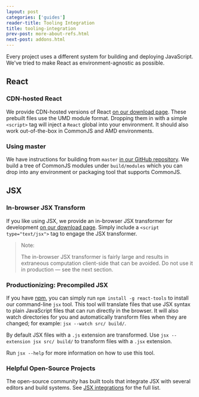 ```yaml
---
layout: post
categories: ['guides']
reader-title: Tooling Integration
title: tooling-integration
prev-post: more-about-refs.html
next-post: addons.html
---
```


Every project uses a different system for building and deploying JavaScript. We've tried to make React as environment-agnostic as possible.

## React

### CDN-hosted React

We provide CDN-hosted versions of React [on our download page](/react/downloads.html). These prebuilt files use the UMD module format. Dropping them in with a simple `<script>` tag will inject a `React` global into your environment. It should also work out-of-the-box in CommonJS and AMD environments.


### Using master

We have instructions for building from `master` [in our GitHub repository](https://github.com/facebook/react). We build a tree of CommonJS modules under `build/modules` which you can drop into any environment or packaging tool that supports CommonJS.

## JSX

### In-browser JSX Transform

If you like using JSX, we provide an in-browser JSX transformer for development [on our download page](/react/downloads.html). Simply include a `<script type="text/jsx">` tag to engage the JSX transformer.

> Note:
>
> The in-browser JSX transformer is fairly large and results in extraneous computation client-side that can be avoided. Do not use it in production — see the next section.


### Productionizing: Precompiled JSX

If you have [npm](https://www.npmjs.com/), you can simply run `npm install -g react-tools` to install our command-line `jsx` tool. This tool will translate files that use JSX syntax to plain JavaScript files that can run directly in the browser. It will also watch directories for you and automatically transform files when they are changed; for example: `jsx --watch src/ build/`.

By default JSX files with a `.js` extension are transformed. Use `jsx --extension jsx src/ build/` to transform files with a `.jsx` extension.

Run `jsx --help` for more information on how to use this tool.


### Helpful Open-Source Projects

The open-source community has built tools that integrate JSX with several editors and build systems. See [JSX integrations](https://github.com/facebook/react/wiki/Complementary-Tools#jsx-integrations) for the full list.
